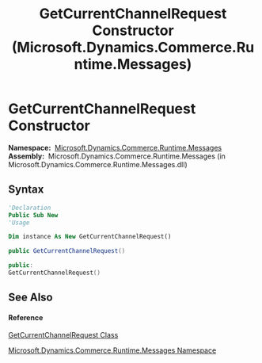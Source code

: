﻿---
title: GetCurrentChannelRequest Constructor  (Microsoft.Dynamics.Commerce.Runtime.Messages)
TOCTitle: GetCurrentChannelRequest Constructor
ms:assetid: M:Microsoft.Dynamics.Commerce.Runtime.Messages.GetCurrentChannelRequest.#ctor
ms:mtpsurl: https://technet.microsoft.com/en-us/library/microsoft.dynamics.commerce.runtime.messages.getcurrentchannelrequest.getcurrentchannelrequest(v=AX.60)
ms:contentKeyID: 49838553
ms.date: 05/18/2015
mtps_version: v=AX.60
f1_keywords:
- Microsoft.Dynamics.Commerce.Runtime.Messages.GetCurrentChannelRequest.#ctor
dev_langs:
- CSharp
- C++
- VB
---

# GetCurrentChannelRequest Constructor

**Namespace:**  [Microsoft.Dynamics.Commerce.Runtime.Messages](microsoft-dynamics-commerce-runtime-messages-namespace.md)  
**Assembly:**  Microsoft.Dynamics.Commerce.Runtime.Messages (in Microsoft.Dynamics.Commerce.Runtime.Messages.dll)

## Syntax

``` vb
'Declaration
Public Sub New
'Usage

Dim instance As New GetCurrentChannelRequest()
```

``` csharp
public GetCurrentChannelRequest()
```

``` c++
public:
GetCurrentChannelRequest()
```

## See Also

#### Reference

[GetCurrentChannelRequest Class](getcurrentchannelrequest-class-microsoft-dynamics-commerce-runtime-messages.md)

[Microsoft.Dynamics.Commerce.Runtime.Messages Namespace](microsoft-dynamics-commerce-runtime-messages-namespace.md)

